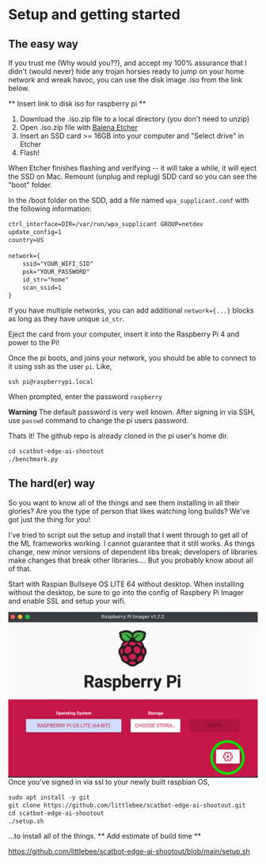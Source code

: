 # Setup and getting started

## The easy way

If you trust me (Why would you??), and accept my 100% assurance that I didn't (would never) hide any trojan horsies ready to jump on your home network and wreak havoc, you can use the disk image .iso from the link below.

** Insert link to disk iso for raspberry pi **

1. Download the .iso.zip file to a local directory (you don't need to unzip)
1. Open .iso.zip file with [Balena Etcher](https://www.balena.io/etcher/)
1. Insert an SSD card >= 16GB into your computer and "Select drive" in Etcher
1. Flash!

When Etcher finishes flashing and verifying -- it will take a while, it will eject the SSD on Mac. Remount (unplug and replug) SDD card so you can see the "boot" folder.

In the /boot folder on the SDD, add a file named `wpa_supplicant.conf` with the following information:

```
ctrl_interface=DIR=/var/run/wpa_supplicant GROUP=netdev
update_config=1
country=US

network={
    ssid="YOUR_WIFI_SID"
    psk="YOUR_PASSWORD"
    id_str="home"
    scan_ssid=1
}
```

If you have multiple networks, you can add additional `network={...}` blocks as long as they have unique `id_str`.

Eject the card from your computer, insert it into the Raspberry Pi 4 and power to the Pi!

Once the pi boots, and joins your network, you should be able to connect to it using ssh as the user `pi`. Like,

```
ssh pi@raspberrypi.local
```

When prompted, enter the password `raspberry`

**Warning** The default password is very well known. After signing in via SSH, use `passwd` command to change the pi users password.

Thats it! The github repo is already cloned in the pi user's home dir.

```
cd scatbot-edge-ai-shootout
./benchmark.py
```

## The hard(er) way

So you want to know all of the things and see them installing in all their glories? Are you the type of person that likes watching long builds? We've got just the thing for you!

I've tried to script out the setup and install that I went through to get all of the ML frameworks working. I cannot guarantee that it still works. As things change, new minor versions of dependent libs break; developers of libraries make changes that break other libraries.... But you probably know about all of that.

Start with Raspian Bullseye OS LITE 64 without desktop. When installing without the desktop, be sure to go into the config of Raspbery Pi Imager and enable SSL and setup your wifi.

<img src="https://github.com/littlebee/scatbot-edge-ai-shootout/blob/main/docs/images/raspberry%20pi%20imager.png"
     alt="Raspberry Pi Imager"
     style="float: left; margin-right: 10px;" />

Once you've signed in via ssl to your newly built raspbian OS,

```
sudo apt install -y git
git clone https://github.com/littlebee/scatbot-edge-ai-shootout.git
cd scatbot-edge-ai-shootout
./setup.sh
```

...to install all of the things. ** Add estimate of build time **

https://github.com/littlebee/scatbot-edge-ai-shootout/blob/main/setup.sh
